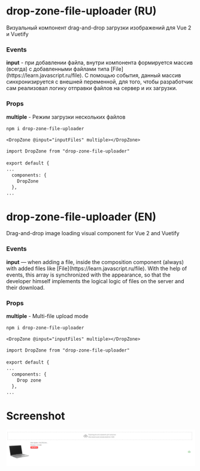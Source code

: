 # drop-zone-file-uploader (RU)
Визуальный компонент drag-and-drop загрузки изображений для Vue 2 и Vuetify

<h3>Events</h3>
<b>input</b> - при добавлении файла, внутри компонента формируется массив (всегда) 
c добавленными файлами типа [File](https://learn.javascript.ru/file). С помощью события, данный массив синхронизируется с внешней переменной, для того, чтобы разработчик сам реализовал логику отправки файлов на сервер и их загрузки.
<h3>Props</h3>
<b>multiple</b> - Режим загрузки нескольких файлов


````
npm i drop-zone-file-uploader
````

````
<DropZone @input="inputFiles" multiple></DropZone>
````

````
import DropZone from "drop-zone-file-uploader"

export default {
...
  components: {
    DropZone
  },
...
````
# drop-zone-file-uploader (EN)
Drag-and-drop image loading visual component for Vue 2 and Vuetify

<h3>Events</h3>
<b>input</b> — when adding a file, inside the composition component (always)
with added files like [File](https://learn.javascript.ru/file). With the help of events, this array is synchronized with the appearance, so that the developer himself implements the logical logic of files on the server and their download.
<h3>Props</h3>
<b>multiple</b> - Multi-file upload mode


````
npm i drop-zone-file-uploader
````

````
<DropZone @input="inputFiles" multiple></DropZone>
````

````
import DropZone from "drop-zone-file-uploader"

export default {
...
  components: {
    Drop zone
  },
...
````

# Screenshot
![Screenshot](img.png)